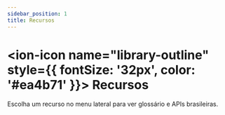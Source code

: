 ```yaml
---
sidebar_position: 1
title: Recursos
---
```


# <ion-icon name="library-outline" style={{ fontSize: '32px', color: '#ea4b71' }}></ion-icon> Recursos

Escolha um recurso no menu lateral para ver glossário e APIs brasileiras. 

